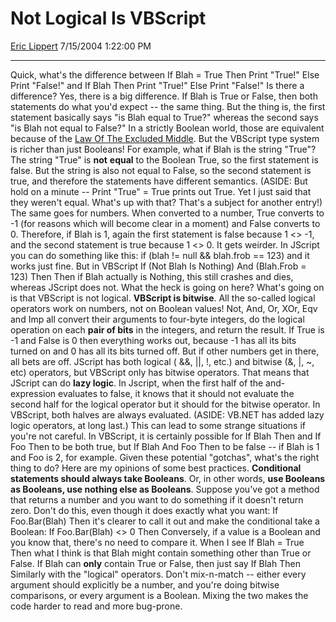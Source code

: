 <div id="page">

# Not Logical Is VBScript

[Eric Lippert](https://social.msdn.microsoft.com/profile/Eric%20Lippert) 7/15/2004 1:22:00 PM

-----

<div id="content">

Quick, what's the difference between If Blah = True Then Print "True\!" Else Print "False\!" and If Blah Then Print "True\!" Else Print "False\!" Is there a difference? Yes, there is a big difference. If Blah is True or False, then both statements do what you'd expect -- the same thing. But the thing is, the first statement basically says "is Blah equal to True?" whereas the second says "is Blah not equal to False?" In a strictly Boolean world, those are equivalent because of the [<span class="underline">Law Of The Excluded Middle</span>](http://en.wikipedia.org/wiki/Law_of_excluded_middle). But the VBScript type system is richer than just Booleans\! For example, what if Blah is the string "True"? The string "True" is **not** **equal** to the Boolean True, so the first statement is false. But the string is also not equal to False, so the second statement is true, and therefore the statements have different semantics. (ASIDE: But hold on a minute -- Print "True" = True prints out True. Yet I just said that they weren't equal. What's up with that? That's a subject for another entry\!) The same goes for numbers. When converted to a number, True converts to -1 (for reasons which will become clear in a moment) and False converts to 0. Therefore, if Blah is 1, again the first statement is false because 1 \<\> -1, and the second statement is true because 1 \<\> 0. It gets weirder. In JScript you can do something like this: if (blah \!= null && blah.frob == 123) and it works just fine. But in VBScript If (Not Blah Is Nothing) And (Blah.Frob = 123) Then Then if Blah actually is Nothing, this still crashes and dies, whereas JScript does not. What the heck is going on here? What's going on is that VBScript is not logical. **VBScript is bitwise**. All the so-called logical operators work on numbers, not on Boolean values\! Not, And, Or, XOr, Eqv and Imp all convert their arguments to four-byte integers, do the logical operation on each **pair of bits** in the integers, and return the result. If True is -1 and False is 0 then everything works out, because -1 has all its bits turned on and 0 has all its bits turned off. But if other numbers get in there, all bets are off. JScript has both logical ( &&, ||, \!, etc.) and bitwise (&, |, \~, etc) operators, but VBScript only has bitwise operators. That means that JScript can do **lazy logic**. In Jscript, when the first half of the and-expression evaluates to false, it knows that it should not evaluate the second half for the logical operator but it should for the bitwise operator. In VBScript, both halves are always evaluated. (ASIDE: VB.NET has added lazy logic operators, at long last.) This can lead to some strange situations if you're not careful. In VBScript, it is certainly possible for If Blah Then and If Foo Then to be both true, but If Blah And Foo Then to be false -- if Blah is 1 and Foo is 2, for example. Given these potential "gotchas", what's the right thing to do? Here are my opinions of some best practices. **Conditional statements should always take Booleans**. Or, in other words, **use Booleans as Booleans, use nothing else as Booleans**. Suppose you've got a method that returns a number and you want to do something if it doesn't return zero. Don't do this, even though it does exactly what you want: If Foo.Bar(Blah) Then it's clearer to call it out and make the conditional take a Boolean: If Foo.Bar(Blah) \<\> 0 Then Conversely, if a value is a Boolean and you know that, there's no need to compare it. When I see If Blah = True Then what I think is that Blah might contain something other than True or False. If Blah can **only** contain True or False, then just say If Blah Then Similarly with the "logical" operators. Don't mix-n-match -- either every argument should explicitly be a number, and you're doing bitwise comparisons, or every argument is a Boolean. Mixing the two makes the code harder to read and more bug-prone.

</div>

</div>

